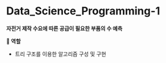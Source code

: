 # Data_Science_Programming-1

**자전거 제작 수요에 따른 공급이 필요한 부품의 수 예측**

**🧑 역할**

- 트리 구조를 이용한 알고리즘 구성 및 구현
